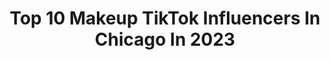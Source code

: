 ---
title: Top 10 Makeup TikTok Influencers In Chicago In 2023
description: >-
  Find top makeup TikTok influencers in Chicago in 2023. Most popular hashtags: #fyp #makeup #chicago #foryou.
platform: TikTok
hits: 80
text_top: Discover the top-rated TikTok profiles on inBeat.
text_bottom: Our search engine has 80 TikTok influencers like this in Chicago, United States for you to pitch.
profiles:
  - username: "yulissa_9"
    fullname: >-
      Yulissa👑
    bio: >-
      Chicago🏙 Jalisco🇲🇽 20🍯God💖 👻@yulissa_gonza
    location: "United States"
    followers: 29200
    engagement: 2162
    commentsToLikes: 0.015275
    id: cka0ke7y6m45i0i78h1tbttsv
    verified: false
    hashtags: "#foryoupage, #actingchallenge, #makeup, #chicago"
  - username: "pecaspecadas"
    fullname: >-
      B
    bio: >-
      25 Chicago Aquarius Latina Anxious
    location: "United States"
    followers: 107000
    engagement: 1194
    commentsToLikes: 0.006313
    id: ckcdy555gggzd0j23oun215wo
    verified: false
    hashtags: "#foryou, #roommakeover, #fyp, #makeup"
  - username: "profe.teacher"
    fullname: >-
      Jackie
    bio: >-
      Chicago 🌎 Spanish Teacher👩🏼‍🏫 Wishlist ⬇️
    location: "United States"
    followers: 5195
    engagement: 1086
    commentsToLikes: 0.058711
    id: ckcv2cf5io2tg0j23y1exj1a3
    verified: false
    hashtags: "#snowglobe, #teacher, #greenscreen, #teachersontiktok"
  - username: "alexyssnkeirsten"
    fullname: >-
      Sisters
    bio: >-
      💕instas: alexyssgrace & keirsten_lanae💕 Hi
    location: "United States"
    followers: 156200
    engagement: 943
    commentsToLikes: 0.018395
    id: ck8f7n2tx33860j78cbkn0tf5
    verified: false
    hashtags: "#fyp, #siblings, #sisters, #christmas"
  - username: "paula.silva.artistry"
    fullname: >-
      Paula Silva Artistry
    bio: >-
      #PaulaSilvaArtistryCo 🎨👩🏻‍🎨💄 Makeup. Styling. Entertainment 📍Chicago
    location: "United States"
    followers: 3784
    engagement: 599
    commentsToLikes: 0.044021
    id: ckb10r710pbl00j23xwkworqt
    verified: false
    hashtags: "#brazil, #traveltheworld, #boostyourmood, #mycloset"
  - username: "erinmcleodx"
    fullname: >-
      Erin McLeod
    bio: >-
      
    location: "United States"
    followers: 77800
    engagement: 729
    commentsToLikes: 0.031278
    id: ckc8hzbmmbriw0j23xwle44re
    verified: false
    hashtags: "#makeup, #foryou, #fyp, #hairstyle"
  - username: "lauraldrin"
    fullname: >-
      lauraldrin
    bio: >-
      9748 Hey 🥰 Spanish model living in 📍Chicago Follow my ig: @lauraldrin
    location: "United States"
    followers: 18000
    engagement: 613
    commentsToLikes: 0.050195
    id: ck9nhf644fz3g0j78osemjvf2
    verified: false
    hashtags: "#blushmarksquad, #chicago, #tiktokdance, #foxyeyes"
  - username: "malortluvr"
    fullname: >-
      malortluvr
    bio: >-
      🤙🏻✌🏻 She/her Wingnut
    location: "United States"
    followers: 12000
    engagement: 1131
    commentsToLikes: 0.069347
    id: ckav3lk8z9x5l0j23lv1chgnq
    verified: false
    hashtags: "#greenscreen, #dumb, #chicago, #artist"
  - username: "lexlie23"
    fullname: >-
      LEXLIE23
    bio: >-
      🐓🧍🏻‍♀️
    location: "United States"
    followers: 2085
    engagement: 1399
    commentsToLikes: 0.055150
    id: ckc7tcn9axsib0j23mmbyr39l
    verified: false
    hashtags: "#pet, #chicks, #hen, #foryoupage"
  - username: "creamypurin"
    fullname: >-
      Laura 🍓
    bio: >-
      🍓 25 | indy | she/her 🍓 Slowly turning into a crazy plant lady 🌱
    location: "United States"
    followers: 23700
    engagement: 713
    commentsToLikes: 0.019755
    id: ck9a91yd5efxi0j786whlpeyp
    verified: false
    hashtags: "#fyp, #foryou, #japan, #foodie"
---